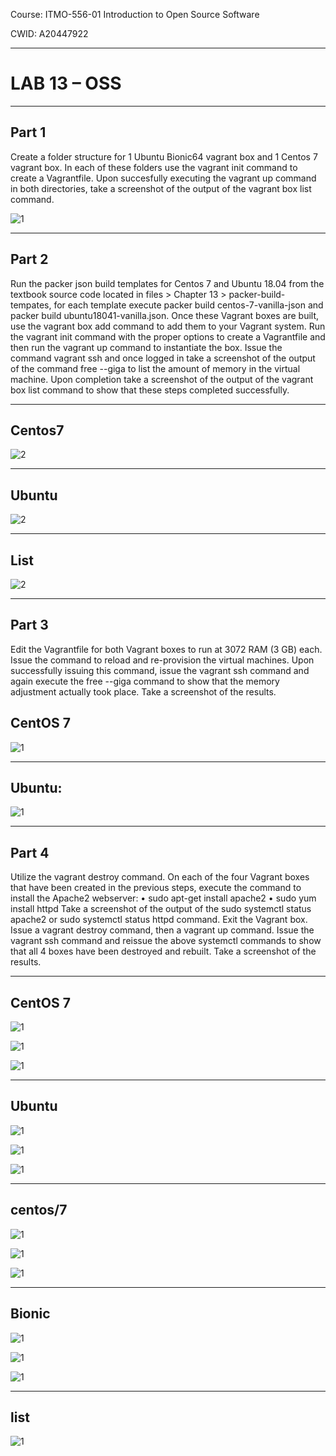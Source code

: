 Course: ITMO-556-01 Introduction to Open Source Software

CWID: A20447922

---
# LAB 13 – OSS

---

## Part 1
Create a folder structure for 1 Ubuntu Bionic64 vagrant box and 1 Centos 7 vagrant box. In each of these folders use the vagrant init command to create a Vagrantfile. Upon succesfully executing the vagrant up command in both directories, take a screenshot of the output of the vagrant box list command.

![1](https://github.com/illinoistech-itm/sbose10/blob/master/images/Images-chapter13/13-1.png)


---
 
## Part 2
Run the packer json build templates for Centos 7 and Ubuntu 18.04 from the textbook source code located in files > Chapter 13 > packer-build-tempates, for each template execute packer build centos-7-vanilla-json and packer build ubuntu18041-vanilla.json. Once these Vagrant boxes are built, use the vagrant box add command to add them to your Vagrant system. Run the vagrant init command with the proper options to create a Vagrantfile and then run the vagrant up command to instantiate the box. Issue the command vagrant ssh and once logged in take a screenshot of the output of the command free --giga to list the amount of memory in the virtual machine. Upon completion take a screenshot of the output of the vagrant box list command to show that these steps completed successfully. 


---

## Centos7

![2](https://github.com/illinoistech-itm/sbose10/blob/master/images/Images-chapter13/13-2-A.png)


---

## Ubuntu

 
![2](https://github.com/illinoistech-itm/sbose10/blob/master/images/Images-chapter13/13-2-B.png)


---

## List 

![2](https://github.com/illinoistech-itm/sbose10/blob/master/images/Images-chapter13/13-2-C.png)

 
---

## Part 3
Edit the Vagrantfile for both Vagrant boxes to run at 3072 RAM (3 GB) each. Issue the command to reload and re-provision the virtual machines. Upon successfully issuing this command, issue the vagrant ssh command and again execute the free --giga command to show that the memory adjustment actually took place. Take a screenshot of the results.
## CentOS 7 

![1](https://github.com/illinoistech-itm/sbose10/blob/master/images/Images-chapter13/13-3-A.png)


 
---

## Ubuntu:

![1](https://github.com/illinoistech-itm/sbose10/blob/master/images/Images-chapter13/13-3-B.png)


---

## Part 4
Utilize the vagrant destroy command. On each of the four Vagrant boxes that have been created in the previous steps, execute the command to install the Apache2 webserver:
•	sudo apt-get install apache2
•	sudo yum install httpd
Take a screenshot of the output of the sudo systemctl status apache2 or sudo systemctl status httpd command. Exit the Vagrant box. Issue a vagrant destroy command, then a vagrant up command. Issue the vagrant ssh command and reissue the above systemctl commands to show that all 4 boxes have been destroyed and rebuilt. Take a screenshot of the results.


---

## CentOS 7
 
![1](https://github.com/illinoistech-itm/sbose10/blob/master/images/Images-chapter13/13-4-A.png)

![1](https://github.com/illinoistech-itm/sbose10/blob/master/images/Images-chapter13/13-4-B.png)

![1](https://github.com/illinoistech-itm/sbose10/blob/master/images/Images-chapter13/13-4-C.png)


---

## Ubuntu
![1](https://github.com/illinoistech-itm/sbose10/blob/master/images/Images-chapter13/13-4-D.png)

![1](https://github.com/illinoistech-itm/sbose10/blob/master/images/Images-chapter13/13-4-E.png)

![1](https://github.com/illinoistech-itm/sbose10/blob/master/images/Images-chapter13/13-4-F.png)


---

## centos/7

![1](https://github.com/illinoistech-itm/sbose10/blob/master/images/Images-chapter13/13-4-G.png)

![1](https://github.com/illinoistech-itm/sbose10/blob/master/images/Images-chapter13/13-4-H.png)

![1](https://github.com/illinoistech-itm/sbose10/blob/master/images/Images-chapter13/13-4-I.png)


---

## Bionic
![1](https://github.com/illinoistech-itm/sbose10/blob/master/images/Images-chapter13/13-4-J.png)

![1](https://github.com/illinoistech-itm/sbose10/blob/master/images/Images-chapter13/13-4-K.png)

![1](https://github.com/illinoistech-itm/sbose10/blob/master/images/Images-chapter13/13-4-L.png)

---
## list 
![1](https://github.com/illinoistech-itm/sbose10/blob/master/images/Images-chapter13/13-4-M.png)

 

 



 

 

